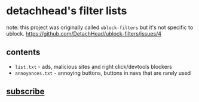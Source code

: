 # detachhead's filter lists
note: this project was originally called `ublock-filters` but it's not specific to ublock. https://github.com/DetachHead/ublock-filters/issues/4
## contents
- `list.txt` - ads, malicious sites and right click/devtools blockers
- `annoyances.txt` - annoying buttons, buttons in navs that are rarely used

## [subscribe](https://detachhead.github.io/ublock-filters/)
